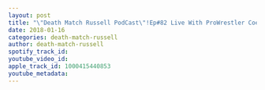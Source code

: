 ```yaml
---
layout: post
title: "\"Death Match Russell PodCast\"!Ep#82 Live With ProWrestler CoeryStorm Tune in!"
date: 2018-01-16
categories: death-match-russell
author: death-match-russell
spotify_track_id: 
youtube_video_id: 
apple_track_id: 1000415440853
youtube_metadata: 
---
```

